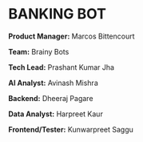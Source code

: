 # BANKING BOT


**Product Manager:** Marcos Bittencourt

**Team:** Brainy Bots

**Tech Lead:**       Prashant Kumar Jha

**AI Analyst:**      Avinash Mishra

**Backend:**         Dheeraj Pagare

**Data Analyst:**    Harpreet Kaur

**Frontend/Tester:** Kunwarpreet Saggu
